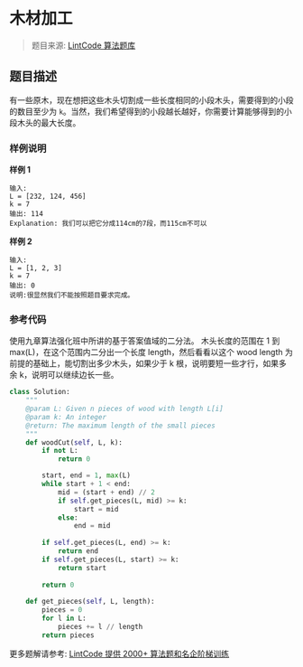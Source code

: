 # 木材加工
 > 题目来源: [LintCode 算法题库](https://www.lintcode.com/problem/wood-cut/?utm_source=sc-github-wzz)
 ## 题目描述
 有一些原木，现在想把这些木头切割成一些长度相同的小段木头，需要得到的小段的数目至少为 `k`。当然，我们希望得到的小段越长越好，你需要计算能够得到的小段木头的最大长度。
 ### 样例说明
 **样例 1**

```plain
输入:
L = [232, 124, 456]
k = 7
输出: 114
Explanation: 我们可以把它分成114cm的7段，而115cm不可以
```

**样例 2**

```plain
输入:
L = [1, 2, 3]
k = 7
输出: 0
说明:很显然我们不能按照题目要求完成。
```
 ### 参考代码
 使用九章算法强化班中所讲的基于答案值域的二分法。
木头长度的范围在 1 到 max(L)，在这个范围内二分出一个长度 length，然后看看以这个 wood length 为前提的基础上，能切割出多少木头，如果少于 k 根，说明要短一些才行，如果多余 k，说明可以继续边长一些。
```python
class Solution:
    """
    @param L: Given n pieces of wood with length L[i]
    @param k: An integer
    @return: The maximum length of the small pieces
    """
    def woodCut(self, L, k):
        if not L:
            return 0

        start, end = 1, max(L)
        while start + 1 < end:
            mid = (start + end) // 2
            if self.get_pieces(L, mid) >= k:
                start = mid
            else:
                end = mid
                
        if self.get_pieces(L, end) >= k:
            return end
        if self.get_pieces(L, start) >= k:
            return start
            
        return 0
        
    def get_pieces(self, L, length):
        pieces = 0
        for l in L:
            pieces += l // length
        return pieces
```
 更多题解请参考: [LintCode 提供 2000+ 算法题和名企阶梯训练](https://www.lintcode.com/problem/?utm_source=sc-github-wzz)